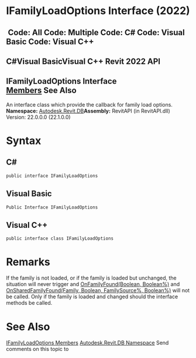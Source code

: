 # IFamilyLoadOptions Interface (2022)

﻿
 Code: All Code: Multiple Code: C# Code: Visual Basic Code: Visual C++   
---  
C#Visual BasicVisual C++
Revit 2022 API  
---  
IFamilyLoadOptions Interface  
[Members](5da8e3c5-9b49-f942-02fc-7e7783fe8f00.md "IFamilyLoadOptions Members") See Also  
---  
An interface class which provide the callback for family load options. 
**Namespace:** [Autodesk.Revit.DB](87546ba7-461b-c646-cbb1-2cb8f5bff8b2.md "Autodesk.Revit.DB Namespace")**Assembly:** RevitAPI (in RevitAPI.dll) Version: 22.0.0.0 (22.1.0.0)
# Syntax
C#  
---  
```text
public interface IFamilyLoadOptions
```
  
Visual Basic  
---  
```text
Public Interface IFamilyLoadOptions
```
  
Visual C++  
---  
```text
public interface class IFamilyLoadOptions
```
  
# Remarks
If the family is not loaded, or if the family is loaded but unchanged, the situation will never trigger and [OnFamilyFound(Boolean, Boolean%)](515baa3b-3a13-bb28-6c94-a84651b4dbfb.md "OnFamilyFound Method") and [OnSharedFamilyFound(Family, Boolean, FamilySource%, Boolean%)](7bb3a582-a7c0-1f3d-ebe3-33a1bfa443fc.md "OnSharedFamilyFound Method") will not be called. Only if the family is loaded and changed should the interface methods be called.
# See Also
[IFamilyLoadOptions Members](5da8e3c5-9b49-f942-02fc-7e7783fe8f00.md "IFamilyLoadOptions Members")
[Autodesk.Revit.DB Namespace](87546ba7-461b-c646-cbb1-2cb8f5bff8b2.md "Autodesk.Revit.DB Namespace")
Send comments on this topic to 